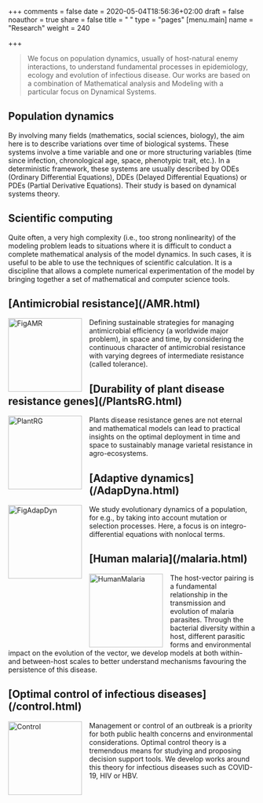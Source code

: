 +++
comments = false
date = 2020-05-04T18:56:36+02:00
draft = false
noauthor = true
share = false
title = " "
type = "pages"
[menu.main]
   name = "Research"
weight = 240

+++

>We focus on population dynamics, usually of host-natural enemy interactions, to understand fundamental processes in epidemiology, ecology and evolution of infectious disease. Our works are based on a combination of Mathematical analysis and Modeling with a particular focus on Dynamical Systems. 

## Population dynamics
By involving many fields (mathematics, social sciences, biology), the aim here is to describe variations over time of biological systems. These systems involve a time variable and one or more structuring variables (time since infection, chronological age, space, phenotypic trait, etc.).  In a deterministic framework, these systems are usually described by ODEs (Ordinary Differential Equations), DDEs (Delayed Differential Equations) or PDEs (Partial Derivative Equations). Their study is based on dynamical systems theory.



## Scientific computing
Quite often, a very high complexity (i.e., too strong nonlinearity) of the modeling problem leads to situations where it is difficult to conduct a complete mathematical analysis of the model dynamics. In such cases, it is useful to be able to use the techniques of scientific calculation. It is a discipline that allows a complete numerical experimentation of the model by bringing together a set of mathematical and computer science tools.


[//]:# (<p><img src="/uploads/computing.jpg" alt="Pineapple" style="width:170px;height:170px;margin-right:15px;">)


<html>
<head>
<style>
img {
  float: left;
}
</style>
</head>
<body>
<h2>[Antimicrobial resistance](/AMR.html)</h2>
<p><img src="/uploads/FigAMR.jpg" alt="FigAMR" style="width:150px;height:150px;margin-right:15px;">
Defining sustainable strategies for managing antimicrobial efficiency (a worldwide major problem), in space and time, by considering the continuous character of antimicrobial resistance with varying degrees of intermediate resistance (called tolerance).</p>
</body>
</html>

<html>
<head>
<style>
img {
  float: left;
}
</style>
</head>
<body>
<h2>[Durability of plant disease resistance genes](/PlantsRG.html)</h2>
<p><img src="/uploads/PlantRG.jpg" alt="PlantRG" style="width:150px;height:150px;margin-right:15px;">
Plants disease resistance genes are not eternal and mathematical models can lead to practical insights on the optimal deployment in time and space to sustainably manage varietal resistance in agro-ecosystems.</p>
</body>
</html>

<html>
<head>
<style>
img {
  float: left;
}
</style>
</head>
<body>
<h2>[Adaptive dynamics](/AdapDyna.html)</h2>
<p><img src="/uploads/FigAdapDyn.jpg" alt="FigAdapDyn" style="width:150px;height:150px;margin-right:15px;">
We study evolutionary dynamics of a population, for e.g., by taking into account mutation or selection processes. Here, a focus is on integro-differential equations with nonlocal terms.</p>
</body>
</html>

<html>
<head>
<style>
img {
  float: left;
}
</style>
</head>
<body>
<h2>[Human malaria](/malaria.html)</h2>
<p><img src="/uploads/HumanMalaria.jpg" alt="HumanMalaria" style="width:150px;height:150px;margin-right:15px;">
The host-vector pairing is a fundamental relationship in the transmission and evolution of malaria parasites. Through the bacterial diversity within a host, different parasitic forms and environmental impact on the evolution of the vector, we develop models at both within- and between-host scales to better understand mechanisms favouring the persistence of this disease.</p>
</body>
</html>

<html>
<head>
<style>
img {
  float: left;
}
</style>
</head>
<body>
<h2>[Optimal control of infectious diseases](/control.html)</h2>
<p><img src="/uploads/Control.jpg" alt="Control" style="width:150px;height:150px;margin-right:15px;">
Management or control of an outbreak is a priority for both public health concerns and environmental considerations. Optimal control theory is a tremendous means for studying and proposing decision support tools. We develop works around this theory for infectious diseases such as COVID-19, HIV or HBV.</p>
</body>
</html>






